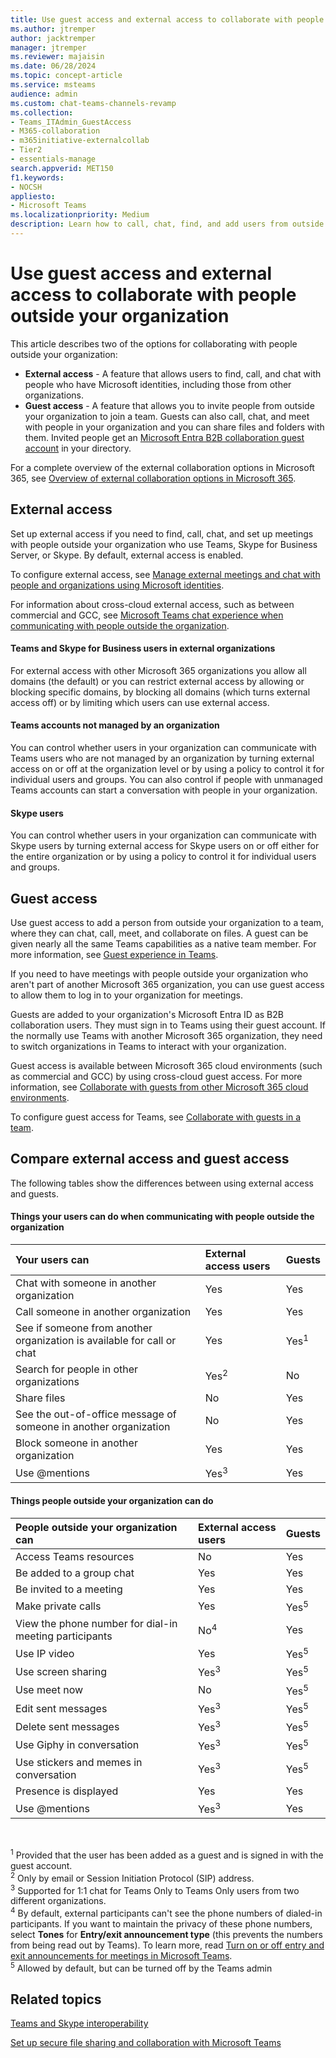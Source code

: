 ```yaml
---
title: Use guest access and external access to collaborate with people outside your organization
ms.author: jtremper
author: jacktremper
manager: jtremper
ms.reviewer: majaisin
ms.date: 06/28/2024
ms.topic: concept-article
ms.service: msteams
audience: admin
ms.custom: chat-teams-channels-revamp
ms.collection: 
- Teams_ITAdmin_GuestAccess
- M365-collaboration
- m365initiative-externalcollab
- Tier2
- essentials-manage
search.appverid: MET150
f1.keywords:
- NOCSH
appliesto: 
- Microsoft Teams
ms.localizationpriority: Medium
description: Learn how to call, chat, find, and add users from outside the organization in Microsoft Teams using external access and guest access.
---
```


# Use guest access and external access to collaborate with people outside your organization

This article describes two of the options for collaborating with people outside your organization:

- **External access** - A feature that allows users to find, call, and chat with people who have Microsoft identities, including those from other organizations.
- **Guest access** - A feature that allows you to invite people from outside your organization to join a team. Guests can also call, chat, and meet with people in your organization and you can share files and folders with them. Invited people get an [Microsoft Entra B2B collaboration guest account](/azure/active-directory/external-identities/what-is-b2b) in your directory.

For a complete overview of the external collaboration options in Microsoft 365, see [Overview of external collaboration options in Microsoft 365](/microsoft-365/enterprise/external-guest-access).

## External access

Set up external access if you need to find, call, chat, and set up meetings with people outside your organization who use Teams, Skype for Business Server, or Skype. By default, external access is enabled.

To configure external access, see [Manage external meetings and chat with people and organizations using Microsoft identities](trusted-organizations-external-meetings-chat.md).

For information about cross-cloud external access, such as between commercial and GCC, see [Microsoft Teams chat experience when communicating with people outside the organization](native-chat-for-external-users.md).

#### Teams and Skype for Business users in external organizations

For external access with other Microsoft 365 organizations you allow all domains (the default) or you can restrict external access by allowing or blocking specific domains, by blocking all domains (which turns external access off) or by limiting which users can use external access.

#### Teams accounts not managed by an organization

You can control whether users in your organization can communicate with Teams users who are not managed by an organization by turning external access on or off at the organization level or by using a policy to control it for individual users and groups. You can also control if people with unmanaged Teams accounts can start a conversation with people in your organization.

#### Skype users

You can control whether users in your organization can communicate with Skype users by turning external access for Skype users on or off either for the entire organization  or by using a policy to control it for individual users and groups.

## Guest access

Use guest access to add a person from outside your organization to a team, where they can chat, call, meet, and collaborate on files. A guest can be given nearly all the same Teams capabilities as a native team member. For more information, see [Guest experience in Teams](guest-experience.md).

If you need to have meetings with people outside your organization who aren't part of another Microsoft 365 organization, you can use guest access to allow them to log in to your organization for meetings.

Guests are added to your organization's Microsoft Entra ID as B2B collaboration users. They must sign in to Teams using their guest account. If the normally use Teams with another Microsoft 365 organization, they need to switch organizations in Teams to interact with your organization.

Guest access is available between Microsoft 365 cloud environments (such as commercial and GCC) by using cross-cloud guest access. For more information, see [Collaborate with guests from other Microsoft 365 cloud environments](/microsoft-365/solutions/collaborate-guests-cross-cloud).

To configure guest access for Teams, see [Collaborate with guests in a team](/microsoft-365/solutions/collaborate-as-team).

## Compare external access and guest access

The following tables show the differences between using external access and guests.

#### Things your users can do when communicating with people outside the organization

| Your users can | External access users | Guests |
|:---------|:-----------------------|:--------------------|
| Chat with someone in another organization | Yes | Yes |
| Call someone in another organization | Yes | Yes |
| See if someone from another organization is available for call or chat | Yes | Yes<sup>1</sup> |
| Search for people in other organizations | Yes<sup>2</sup> | No |
| Share files | No | Yes |
| See the out-of-office message of someone in another organization | No | Yes |
| Block someone in another organization  | Yes | Yes |
| Use @mentions | Yes<sup>3</sup> | Yes |

#### Things people outside your organization can do

| People outside your organization can | External access users | Guests |
|:---------|:-----------------------|:--------------------|
| Access Teams resources | No | Yes |
| Be added to a group chat | Yes | Yes |
| Be invited to a meeting | Yes | Yes |
| Make private calls | Yes | Yes<sup>5</sup> |
| View the phone number for dial-in meeting participants | No<sup>4</sup> | Yes |
| Use IP video | Yes | Yes<sup>5</sup> |
| Use screen sharing | Yes<sup>3</sup> | Yes<sup>5</sup> |
| Use meet now | No | Yes<sup>5</sup> |
| Edit sent messages | Yes<sup>3</sup> | Yes<sup>5</sup> |
| Delete sent messages | Yes<sup>3</sup> | Yes<sup>5</sup> |
| Use Giphy in conversation | Yes<sup>3</sup> | Yes<sup>5</sup> |
| Use stickers and memes in conversation | Yes<sup>3</sup> | Yes<sup>5</sup> |
| Presence is displayed | Yes | Yes |
| Use @mentions | Yes<sup>3</sup> | Yes |

<br>

<sup>1</sup> Provided that the user has been added as a guest and is signed in with the guest account.<br>
<sup>2</sup> Only by email or Session Initiation Protocol (SIP) address.<br>
<sup>3</sup> Supported for 1:1 chat for Teams Only to Teams Only users from two different organizations. <br>
<sup>4</sup> By default, external participants can't see the phone numbers of dialed-in participants. If you want to maintain the privacy of these phone numbers, select **Tones** for **Entry/exit announcement type** (this prevents the numbers from being read out by Teams). To learn more, read [Turn on or off entry and exit announcements for meetings in Microsoft Teams](turn-on-or-off-entry-and-exit-announcements-for-meetings-in-teams.md). <br>
<sup>5</sup> Allowed by default, but can be turned off by the Teams admin


## Related topics

[Teams and Skype interoperability](teams-skype-interop.md)

[Set up secure file sharing and collaboration with Microsoft Teams](/microsoft-365/solutions/setup-secure-collaboration-with-teams)
